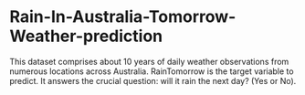 # Rain-In-Australia-Tomorrow-Weather-prediction
This dataset comprises about 10 years of daily weather observations from numerous locations across Australia.  RainTomorrow is the target variable to predict. It answers the crucial question: will it rain the next day? (Yes or No).
